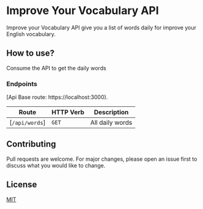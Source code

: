 # Improve Your Vocabulary API

Improve your Vocabulary API give you a list of words daily for improve your English vocabulary.

## How to use?

Consume the API to get the daily words

### Endpoints

[Api Base route: https://localhost:3000).

| Route          | HTTP Verb | Description     |
| -------------- | --------- | --------------- |
| [`/api/words`] | `GET`     | All daily words |

## Contributing
Pull requests are welcome. For major changes, please open an issue first to discuss what you would like to change.

## License
[MIT](https://choosealicense.com/licenses/mit/)